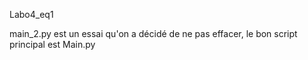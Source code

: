 Labo4_eq1

main_2.py est un essai qu'on a décidé de ne pas effacer, le bon script principal est Main.py
